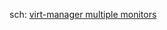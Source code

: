 sch: [virt-manager multiple monitors](https://www.google.com/search?q=virt-manager+multiple+monitors)
